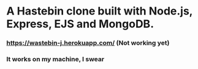 # A Hastebin clone built with Node.js, Express, EJS and MongoDB.

### https://wastebin-j.herokuapp.com/ (Not working yet)
### It works on my machine, I swear
